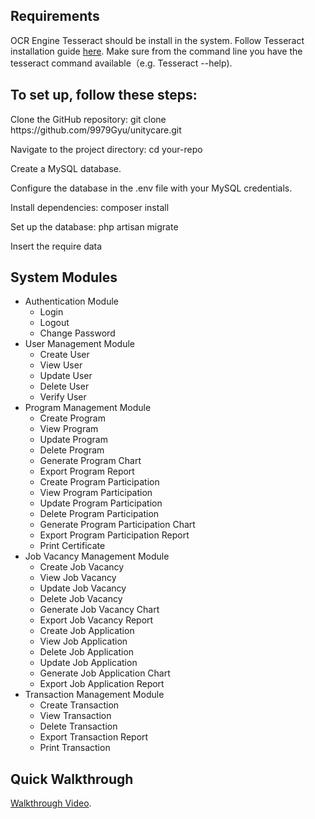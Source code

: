 ## Requirements

OCR Engine Tesseract should be install in the system. Follow Tesseract installation guide <a href="https://github.com/tesseract-ocr/tessdoc#compiling-and-installation">here</a>. Make sure from the command line you have the tesseract command available（e.g. Tesseract --help).

## To set up, follow these steps:

<p>Clone the GitHub repository: git clone https://github.com/9979Gyu/unitycare.git</p>
<p>Navigate to the project directory: cd your-repo</p>
<p>Create a MySQL database.</p>
<p>Configure the database in the .env file with your MySQL credentials.</p>
<p>Install dependencies: composer install</p>
<p>Set up the database: php artisan migrate</p>
<p>Insert the require data</p>

## System Modules

<ul>
    <li>
        Authentication Module
        <ul>
            <li>Login</li>
            <li>Logout</li>
            <li>Change Password</li>
        </ul>
    </li>
    <li>
        User Management Module
        <ul>
            <li>Create User</li>
            <li>View User</li>
            <li>Update User</li>
            <li>Delete User</li>
            <li>Verify User</li>
        </ul>
    </li>
    <li>
        Program Management Module
        <ul>
            <li>Create Program</li>
            <li>View Program</li>
            <li>Update Program</li>
            <li>Delete Program</li>
            <li>Generate Program Chart</li>
            <li>Export Program Report</li>
            <li>Create Program Participation</li>
            <li>View Program Participation</li>
            <li>Update Program Participation</li>
            <li>Delete Program Participation</li>
            <li>Generate Program Participation Chart</li>
            <li>Export Program Participation Report</li>
            <li>Print Certificate</li>
        </ul>
    </li>
    <li>
        Job Vacancy Management Module
        <ul>
            <li>Create Job Vacancy</li>
            <li>View Job Vacancy</li>
            <li>Update Job Vacancy</li>
            <li>Delete Job Vacancy</li>
            <li>Generate Job Vacancy Chart</li>
            <li>Export Job Vacancy Report</li>
            <li>Create Job Application</li>
            <li>View Job Application</li>
            <li>Delete Job Application</li>
            <li>Update Job Application</li>
            <li>Generate Job Application Chart</li>
            <li>Export Job Application Report</li>
        </ul>
    </li>
    <li>
        Transaction Management Module
        <ul>
            <li>Create Transaction</li>
            <li>View Transaction</li>
            <li>Delete Transaction</li>
            <li>Export Transaction Report</li>
            <li>Print Transaction</li>
        </ul>
    </li>
</ul>


## Quick Walkthrough

<a href="https://youtu.be/ab_lJo7JxxQ">Walkthrough Video</a>.

<!-- <p align="center"><a href="https://laravel.com" target="_blank"><img src="https://raw.githubusercontent.com/laravel/art/master/logo-lockup/5%20SVG/2%20CMYK/1%20Full%20Color/laravel-logolockup-cmyk-red.svg" width="400"></a></p>

<p align="center">
<a href="https://travis-ci.org/laravel/framework"><img src="https://travis-ci.org/laravel/framework.svg" alt="Build Status"></a>
<a href="https://packagist.org/packages/laravel/framework"><img src="https://img.shields.io/packagist/dt/laravel/framework" alt="Total Downloads"></a>
<a href="https://packagist.org/packages/laravel/framework"><img src="https://img.shields.io/packagist/v/laravel/framework" alt="Latest Stable Version"></a>
<a href="https://packagist.org/packages/laravel/framework"><img src="https://img.shields.io/packagist/l/laravel/framework" alt="License"></a>
</p>

## About Laravel

Laravel is a web application framework with expressive, elegant syntax. We believe development must be an enjoyable and creative experience to be truly fulfilling. Laravel takes the pain out of development by easing common tasks used in many web projects, such as:

- [Simple, fast routing engine](https://laravel.com/docs/routing).
- [Powerful dependency injection container](https://laravel.com/docs/container).
- Multiple back-ends for [session](https://laravel.com/docs/session) and [cache](https://laravel.com/docs/cache) storage.
- Expressive, intuitive [database ORM](https://laravel.com/docs/eloquent).
- Database agnostic [schema migrations](https://laravel.com/docs/migrations).
- [Robust background job processing](https://laravel.com/docs/queues).
- [Real-time event broadcasting](https://laravel.com/docs/broadcasting).

Laravel is accessible, powerful, and provides tools required for large, robust applications.

## Learning Laravel

Laravel has the most extensive and thorough [documentation](https://laravel.com/docs) and video tutorial library of all modern web application frameworks, making it a breeze to get started with the framework.

If you don't feel like reading, [Laracasts](https://laracasts.com) can help. Laracasts contains over 1500 video tutorials on a range of topics including Laravel, modern PHP, unit testing, and JavaScript. Boost your skills by digging into our comprehensive video library.

## Laravel Sponsors

We would like to extend our thanks to the following sponsors for funding Laravel development. If you are interested in becoming a sponsor, please visit the Laravel [Patreon page](https://patreon.com/taylorotwell).

### Premium Partners

- **[Vehikl](https://vehikl.com/)**
- **[Tighten Co.](https://tighten.co)**
- **[Kirschbaum Development Group](https://kirschbaumdevelopment.com)**
- **[64 Robots](https://64robots.com)**
- **[Cubet Techno Labs](https://cubettech.com)**
- **[Cyber-Duck](https://cyber-duck.co.uk)**
- **[Many](https://www.many.co.uk)**
- **[Webdock, Fast VPS Hosting](https://www.webdock.io/en)**
- **[DevSquad](https://devsquad.com)**
- **[Curotec](https://www.curotec.com/services/technologies/laravel/)**
- **[OP.GG](https://op.gg)**
- **[WebReinvent](https://webreinvent.com/?utm_source=laravel&utm_medium=github&utm_campaign=patreon-sponsors)**
- **[Lendio](https://lendio.com)**

## Contributing

Thank you for considering contributing to the Laravel framework! The contribution guide can be found in the [Laravel documentation](https://laravel.com/docs/contributions).

## Code of Conduct

In order to ensure that the Laravel community is welcoming to all, please review and abide by the [Code of Conduct](https://laravel.com/docs/contributions#code-of-conduct).

## Security Vulnerabilities

If you discover a security vulnerability within Laravel, please send an e-mail to Taylor Otwell via [taylor@laravel.com](mailto:taylor@laravel.com). All security vulnerabilities will be promptly addressed.

## License

The Laravel framework is open-sourced software licensed under the [MIT license](https://opensource.org/licenses/MIT). -->

